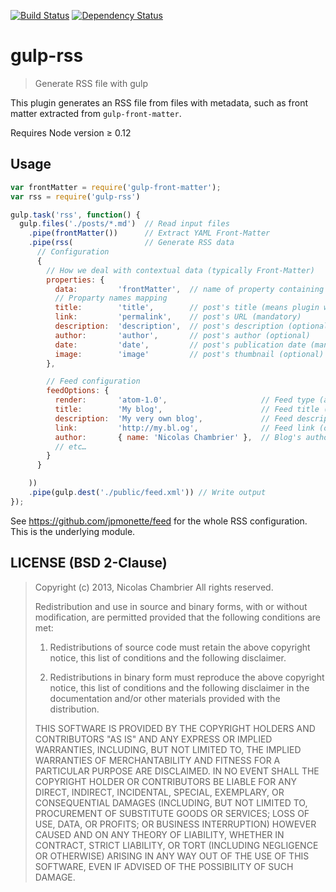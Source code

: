[![Build Status](https://travis-ci.org/mrajo/gulp-rss.png?branch=master)](https://travis-ci.org/mrajo/gulp-rss)
[![Dependency Status](https://david-dm.org/mrajo/gulp-rss.png)](https://david-dm.org/mrajo/gulp-rss)

# gulp-rss

> Generate RSS file with gulp

This plugin generates an RSS file from files with metadata, such as front matter
extracted from `gulp-front-matter`.

Requires Node version ≥ 0.12

## Usage

```javascript
var frontMatter = require('gulp-front-matter');
var rss = require('gulp-rss')

gulp.task('rss', function() {
  gulp.files('./posts/*.md')  // Read input files
    .pipe(frontMatter())      // Extract YAML Front-Matter
    .pipe(rss(                // Generate RSS data
      // Configuration
      {
        // How we deal with contextual data (typically Front-Matter)
        properties: {
          data:         'frontMatter',  // name of property containing the data, typically extracted front-matter
          // Proparty names mapping
          title:        'title',        // post's title (means plugin will read `file.frontMatter.title`, mandatory)
          link:         'permalink',    // post's URL (mandatory)
          description:  'description',  // post's description (optional)
          author:       'author',       // post's author (optional)
          date:         'date',         // post's publication date (mandatory, default = now)
          image:        'image'         // post's thumbnail (optional)
        },

        // Feed configuration
        feedOptions: {
          render:       'atom-1.0',                     // Feed type (atom-1.0 or rss-2.0)
          title:        'My blog',                      // Feed title (mandatory)
          description:  'My very own blog',             // Feed description (optional)
          link:         'http://my.bl.og',              // Feed link (optional)
          author:       { name: 'Nicolas Chambrier' },  // Blog's author (optional)
          // etc…
        }
      }

    ))
    .pipe(gulp.dest('./public/feed.xml')) // Write output
});
```

See https://github.com/jpmonette/feed for the whole RSS configuration. This is the underlying module.

## LICENSE (BSD 2-Clause)

> Copyright (c) 2013, Nicolas Chambrier
> All rights reserved.
>
> Redistribution and use in source and binary forms, with or without modification, are permitted provided that the following conditions are met:
>
> 1. Redistributions of source code must retain the above copyright notice, this list of conditions and the following disclaimer.
>
> 2. Redistributions in binary form must reproduce the above copyright notice, this list of conditions and the following disclaimer in the documentation and/or other materials provided with the distribution.
>
> THIS SOFTWARE IS PROVIDED BY THE COPYRIGHT HOLDERS AND CONTRIBUTORS "AS IS" AND ANY EXPRESS OR IMPLIED WARRANTIES, INCLUDING, BUT NOT LIMITED TO, THE IMPLIED WARRANTIES OF MERCHANTABILITY AND FITNESS FOR A PARTICULAR PURPOSE ARE DISCLAIMED. IN NO EVENT SHALL THE COPYRIGHT HOLDER OR CONTRIBUTORS BE LIABLE FOR ANY DIRECT, INDIRECT, INCIDENTAL, SPECIAL, EXEMPLARY, OR CONSEQUENTIAL DAMAGES (INCLUDING, BUT NOT LIMITED TO, PROCUREMENT OF SUBSTITUTE GOODS OR SERVICES; LOSS OF USE, DATA, OR PROFITS; OR BUSINESS INTERRUPTION) HOWEVER CAUSED AND ON ANY THEORY OF LIABILITY, WHETHER IN CONTRACT, STRICT LIABILITY, OR TORT (INCLUDING NEGLIGENCE OR OTHERWISE) ARISING IN ANY WAY OUT OF THE USE OF THIS SOFTWARE, EVEN IF ADVISED OF THE POSSIBILITY OF SUCH DAMAGE.
